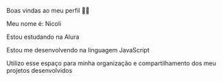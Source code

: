 Boas vindas ao meu perfil 💙💙

Meu nome é: Nicoli

Estou estudando na Alura

Estou me desenvolvendo na linguagem JavaScript

Utilizo esse espaço para minha organização e compartilhamento dos meu projetos desenvolvidos
